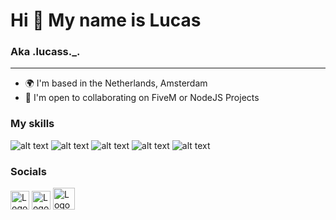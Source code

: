 # Hi 👋 My name is Lucas

### Aka .lucass._.

***

- 🌍 I'm based in the Netherlands, Amsterdam
- 🤝 I'm open to collaborating on FiveM or NodeJS Projects

### My skills
![alt text](https://i.imgur.com/kkRcPe6.png)                                                                                   ![alt text](https://i.imgur.com/0iHxfNm.png)                                                                                   ![alt text](https://i.imgur.com/9G2vx4C.png)                                                                                   ![alt text](https://i.imgur.com/qpC2o9t.png)                                                                                   ![alt text](https://i.imgur.com/45tJuQQ.png)


### Socials

[<img src="https://seeklogo.com/images/D/discord-logo-7A1EC3216C-seeklogo.com.png" alt="Logo" width="30px" height="30px">](https://discordapp.com/users/690879933764993035)                                                                         [<img src="https://raw.githubusercontent.com/danielcranney/readme-generator/main/public/icons/socials/github-dark.svg" alt="Logo" width="30px" height="30px">](https://github.com/Lucass-io)                                                          [<img src="https://cdn.discordapp.com/attachments/1081684734666625034/1275149366058946725/Xotic-Zonder.png?ex=66cf62e3&is=66ce1163&hm=0206c71a230a43f3ffa002f9692bcb3d52d3a6f81233ed9e756e1cc7ad681fd1&" alt="Logo" width="35px" height="35px">](xotc-roleplay.nl)
